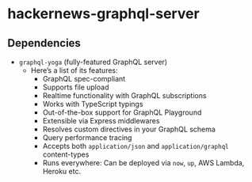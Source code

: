 # hackernews-graphql-server

## Dependencies

- `graphql-yoga` (fully-featured GraphQL server)
  - Here’s a list of its features:
    - GraphQL spec-compliant
    - Supports file upload
    - Realtime functionality with GraphQL subscriptions
    - Works with TypeScript typings
    - Out-of-the-box support for GraphQL Playground
    - Extensible via Express middlewares
    - Resolves custom directives in your GraphQL schema
    - Query performance tracing
    - Accepts both `application/json` and `application/graphql` content-types
    - Runs everywhere: Can be deployed via `now`, `up`, AWS Lambda, Heroku etc.
